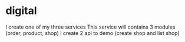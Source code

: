 # digital

I create one of my three services
This service will contains 3 modules (order, product, shop)
I create 2 api to demo (create shop and list shop)
